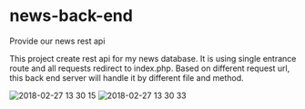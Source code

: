 # news-back-end
Provide our news rest api

This project create rest api for my news database.
It is using single entrance route and all requests redirect to index.php.
Based on different request url, this back end server will handle it by different file and method.

![2018-02-27 13 30 15](https://user-images.githubusercontent.com/11903242/36747423-fdcccc46-1bc2-11e8-9c91-1bcbf1785642.png)
![2018-02-27 13 30 33](https://user-images.githubusercontent.com/11903242/36747429-ff468f58-1bc2-11e8-890b-825c7e740883.png)
